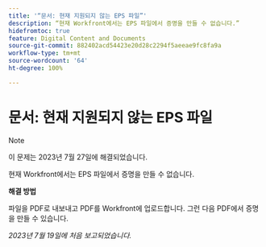 ```yaml
---
title: '“문서: 현재 지원되지 않는 EPS 파일”'
description: “현재 Workfront에서는 EPS 파일에서 증명을 만들 수 없습니다.”
hidefromtoc: true
feature: Digital Content and Documents
source-git-commit: 882402acd54423e20d28c2294f5aeeae9fc8fa9a
workflow-type: tm+mt
source-wordcount: '64'
ht-degree: 100%

---
```



# 문서: 현재 지원되지 않는 EPS 파일

<!--WF, WFP-->

>[!NOTE]
>
>이 문제는 2023년 7월 27일에 해결되었습니다.

현재 Workfront에서는 EPS 파일에서 증명을 만들 수 없습니다.

**해결 방법**

파일을 PDF로 내보내고 PDF를 Workfront에 업로드합니다. 그런 다음 PDF에서 증명을 만들 수 있습니다.

_2023년 7월 19일에 처음 보고되었습니다._
